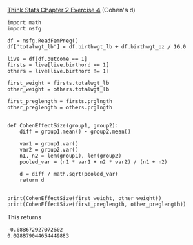 [Think Stats Chapter 2 Exercise 4](http://greenteapress.com/thinkstats2/html/thinkstats2003.html#toc24) (Cohen's d)

    import math
    import nsfg

    df = nsfg.ReadFemPreg()
    df['totalwgt_lb'] = df.birthwgt_lb + df.birthwgt_oz / 16.0

    live = df[df.outcome == 1]
    firsts = live[live.birthord == 1]
    others = live[live.birthord != 1]

    first_weight = firsts.totalwgt_lb
    other_weight = others.totalwgt_lb

    first_preglength = firsts.prglngth
    other_preglength = others.prglngth


    def CohenEffectSize(group1, group2):
        diff = group1.mean() - group2.mean()

        var1 = group1.var()
        var2 = group2.var()
        n1, n2 = len(group1), len(group2)
        pooled_var = (n1 * var1 + n2 * var2) / (n1 + n2)

        d = diff / math.sqrt(pooled_var)
        return d


    print(CohenEffectSize(first_weight, other_weight))
    print(CohenEffectSize(first_preglength, other_preglength))

This returns

    -0.088672927072602
    0.028879044654449883
    
